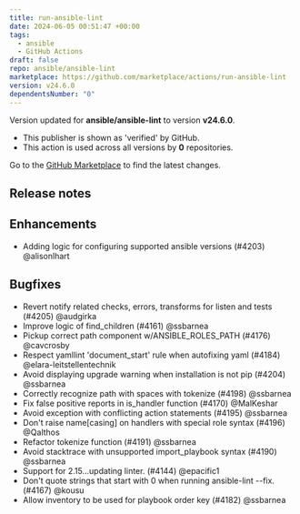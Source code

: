 ```yaml
---
title: run-ansible-lint
date: 2024-06-05 00:51:47 +00:00
tags:
  - ansible
  - GitHub Actions
draft: false
repo: ansible/ansible-lint
marketplace: https://github.com/marketplace/actions/run-ansible-lint
version: v24.6.0
dependentsNumber: "0"
---
```



Version updated for **ansible/ansible-lint** to version **v24.6.0**.
- This publisher is shown as 'verified' by GitHub.
- This action is used across all versions by **0** repositories.

Go to the [GitHub Marketplace](https://github.com/marketplace/actions/run-ansible-lint) to find the latest changes.

## Release notes

## Enhancements

- Adding logic for configuring supported ansible versions (#4203) @alisonlhart

## Bugfixes

- Revert notify related checks, errors, transforms for listen and tests (#4205) @audgirka
- Improve logic of find_children (#4161) @ssbarnea
- Pickup correct path component w/ANSIBLE_ROLES_PATH (#4176) @cavcrosby
- Respect yamllint 'document_start' rule when autofixing yaml (#4184) @elara-leitstellentechnik
- Avoid displaying upgrade warning when installation is not pip (#4204) @ssbarnea
- Correctly recognize path with spaces with tokenize (#4198) @ssbarnea
- Fix false positive reports in is_handler function (#4170) @MalKeshar
- Avoid exception with conflicting action statements (#4195) @ssbarnea
- Don't raise name[casing] on handlers with special role syntax (#4196) @Qalthos
- Refactor tokenize function (#4191) @ssbarnea
- Avoid stacktrace with unsupported import_playbook syntax (#4190) @ssbarnea
- Support for 2.15...updating linter. (#4144) @epacific1
- Don't quote strings that start with 0 when running ansible-lint --fix. (#4167) @kousu
- Allow inventory to be used for playbook order key (#4182) @ssbarnea

